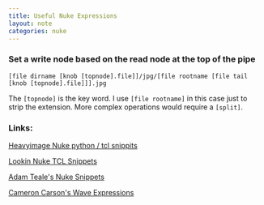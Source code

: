 ```yaml
---
title: Useful Nuke Expressions
layout: note
categories: nuke
---
```


### Set a write node based on the read node at the top of the pipe
```
[file dirname [knob [topnode].file]]/jpg/[file rootname [file tail [knob [topnode].file]]].jpg
```
The `[topnode]` is the key word. I use `[file rootname]` in this case just to strip the extension. More complex operations would require a `[split]`.

### Links:
[Heavyimage Nuke python / tcl snippits](http://kb.heavyimage.com/notes/nuke/python/snippits/software/tutorial/vfx/nuke)

[Lookin Nuke TCL Snippets](http://www.lookinvfx.com/nuke-tcl-snippets/)

[Adam Teale's Nuke Snippets](http://adamteale.com/some-nuke-python-snippets/)

[Cameron Carson's Wave Expressions](https://www.cameroncarson.com/nuke-wave-expressions/)
